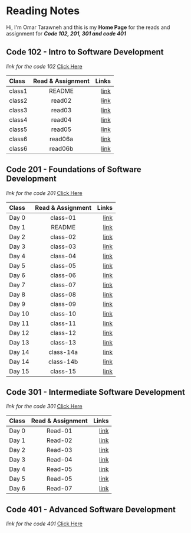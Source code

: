# Reading Notes

Hi, I'm Omar Tarawneh and this is my **Home Page** for the reads and assignment for _**Code 102, 201, 301 and code 401**_

<!-- ![code](https://wallpapercave.com/wp/wp2936933.jpg) -->

## Code 102 - Intro to Software Development

_link for the code 102_ [Click Here](reading-notes-code102/README.md)

| Class  | Read & Assignment |                                                         Links |
| :----- | :---------------: | ------------------------------------------------------------: |
| class1 |      README       |  [link](https://omar-tarawneh.github.io/reading-notes/reading-notes-code102) |
| class2 |      read02       |  [link](https://omar-tarawneh.github.io/reading-notes/reading-notes-code102/read02) |
| class3 |      read03       |  [link](https://omar-tarawneh.github.io/reading-notes/reading-notes-code102/read03) |
| class4 |      read04       |  [link](https://omar-tarawneh.github.io/reading-notes/reading-notes-code102/read04) |
| class5 |      read05       |  [link](https://omar-tarawneh.github.io/reading-notes/reading-notes-code102/read05) |
| class6 |      read06a      |  [link](https://omar-tarawneh.github.io/reading-notes/reading-notes-code102/read06a) |
| class6 |      read06b      |  [link](https://omar-tarawneh.github.io/reading-notes/reading-notes-code102/read06b) |

## Code 201 - Foundations of Software Development

_link for the code 201_ [Click Here](reading-notes-code201/README.md)

| Class  | Read & Assignment |                                                          Links |
| :----- | :---------------: | -------------------------------------------------------------: |
| Day 0  |     class-01      | [link](https://omar-tarawneh.github.io/reading-notes/reading-notes-code201/class-01) |
| Day 1  |      README       |         [link](https://omar-tarawneh.github.io/reading-notes/reading-notes-code201) |
| Day 2  |     class-02      | [link](https://omar-tarawneh.github.io/reading-notes/reading-notes-code201/class-02) |
| Day 3  |     class-03      | [link](https://omar-tarawneh.github.io/reading-notes/reading-notes-code201/class-03) |
| Day 4  |     class-04      | [link](https://omar-tarawneh.github.io/reading-notes/reading-notes-code201/class-04) |
| Day 5  |     class-05      | [link](https://omar-tarawneh.github.io/reading-notes/reading-notes-code201/class-05) |
| Day 6  |     class-06      | [link](https://omar-tarawneh.github.io/reading-notes/reading-notes-code201/class-06) |
| Day 7  |     class-07      | [link](https://omar-tarawneh.github.io/reading-notes/reading-notes-code201/class-07) |
| Day 8  |     class-08      | [link](https://omar-tarawneh.github.io/reading-notes/reading-notes-code201/class-08) |
| Day 9  |     class-09      | [link](https://omar-tarawneh.github.io/reading-notes/reading-notes-code201/class-09) |
| Day 10 |     class-10      | [link](https://omar-tarawneh.github.io/reading-notes/reading-notes-code201/class-10) |
| Day 11 |     class-11      | [link](https://omar-tarawneh.github.io/reading-notes/reading-notes-code201/class-11) |
| Day 12 |     class-12      | [link](https://omar-tarawneh.github.io/reading-notes/reading-notes-code201/class-12) |
| Day 13 |     class-13      | [link](https://omar-tarawneh.github.io/reading-notes/reading-notes-code201/class-13) |
| Day 14 |     class-14a     |[link](https://omar-tarawneh.github.io/reading-notes/reading-notes-code201/class-14a) |
| Day 14 |     class-14b     |[link](https://omar-tarawneh.github.io/reading-notes/reading-notes-code201/class-14b) |
| Day 15 |     class-15      |         [link](https://omar-tarawneh.github.io/reading-notes/reading-notes-code201) |

## Code 301 - Intermediate Software Development

_link for the code 301_ [Click Here](reading-notes-code301/README.md)


| Class  | Read & Assignment |                                                          Links |
| :----- | :---------------: | -------------------------------------------------------------: |
| Day 0  |     Read-01     | [link](https://omar-tarawneh.github.io/reading-notes/reading-notes-code301/read-01) |
| Day 1  |     Read-02     | [link](https://omar-tarawneh.github.io/reading-notes/reading-notes-code301/read-02) |
| Day 2  |     Read-03     | [link](https://omar-tarawneh.github.io/reading-notes/reading-notes-code301/read-03) |
| Day 3  |     Read-04     | [link](https://omar-tarawneh.github.io/reading-notes/reading-notes-code301/read-04) |
| Day 4  |     Read-05     | [link](https://omar-tarawneh.github.io/reading-notes/reading-notes-code301/read-05) |
| Day 5  |     Read-05     | [link](https://omar-tarawneh.github.io/reading-notes/reading-notes-code301/read-06) |
| Day 6  |     Read-07     | [link](https://omar-tarawneh.github.io/reading-notes/reading-notes-code301/read-07) |

## Code 401 - Advanced Software Development

_link for the code 401_ [Click Here](#)
